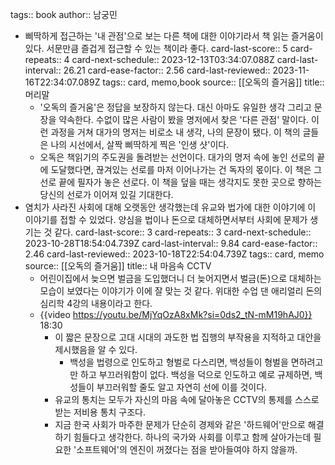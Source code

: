 tags:: book
author:: 남궁민

- 삐딱하게 접근하는 '내 관점'으로 보는 다른 책에 대한 이야기라서 책 읽는 즐거움이 있다. 서문만큼 즐겁게 접근할 수 있는 책이라 좋다.
  card-last-score:: 5
  card-repeats:: 4
  card-next-schedule:: 2023-12-13T03:34:07.088Z
  card-last-interval:: 26.21
  card-ease-factor:: 2.56
  card-last-reviewed:: 2023-11-16T22:34:07.089Z
  tags:: card, memo,book
  source:: [[오독의 즐거움]]
  title:: 머리말
	- '오독의 즐거움'은 정답을 보장하지 않는다. 대신 아마도 유일한 생각 그리고 문장을 약속한다. 수없이 많은 사람이 봤을 명저에서 찾은 '다른 관점' 말이다. 이런 과정을 거쳐 대가의 명저는 비로소 내 생각, 나의 문장이 됐다. 이 책의 글들은 나의 시선에서, 살짝 삐딱하게 찍은 '인생 샷'이다.
	- 오독은 책읽기의 주도권을 돌려받는 선언이다. 대가의 명저 속에 놓인 선로의 끝에 도달했다면, 끊겨있는 선로를 마저 이어나가는 건 독자의 몫이다. 이 책은 그 선로 끝에 필자가 놓은 선로다. 이 책을 덮을 때는 생각지도 못한 곳으로 향하는 당신의 선로가 이어져 있길 기대한다.
- 염치가 사라진 사회에 대해 오랫동안 생각했는데 유교와 법가에 대한 이야기에 이 이야기를 접할 수 있었다. 양심을 법이나 돈으로 대체하면서부터 사회에 문제가 생기는 것 같다. 
  card-last-score:: 3
  card-repeats:: 3
  card-next-schedule:: 2023-10-28T18:54:04.739Z
  card-last-interval:: 9.84
  card-ease-factor:: 2.46
  card-last-reviewed:: 2023-10-18T22:54:04.739Z
  tags:: card, memo
  source:: [[오독의 즐거움]] 
  title:: 내 마음속 CCTV
  * 어린이집에서 늦으면 벌금을 도입했더니 더 늦어지면서 벌금(돈)으로 대체하는 모습이 보였다는 이야기가 이에 잘 맞는 것 같다. 위대한 수업 댄 애리얼리 돈의 심리학 4강의 내용이라고 한다.
  * {{video https://youtu.be/MjYqOzA8xMk?si=0ds2_tN-mM19hAJ0}} 18:30
	- 이 짧은 문장으로 고대 시대의 과도한 법 집행의 부작용을 지적하고 대안을 제시했음을 알 수 있다.
		- 백성을 법령으로 인도하고 형벌로 다스리면, 백성들이 형벌을 면하려고만 하고 부끄러워함이 없다. 백성을 덕으로 인도하고 예로 규제하면, 백성들이 부끄러워할 줄도 알고 자연히 선에 이를 것이다.
	- 유교의 통치는 모두가 자신의 마음 속에 달아놓은 CCTV의 통제를 스스로 받는 저비용 통치 구조다.
	- 지금 한국 사회가 마주한 문제가 단순히 경제와 같은 '하드웨어'만으로 해결하기 힘들다고 생각한다. 하나의 국가와 사회를 이루고 함께 살아가는데 필요한 '소프트웨어'의 엔진이 꺼졌다는 점을 받아들여야 하지 않을까.